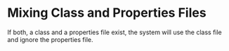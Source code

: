 # Mixing Class and Properties Files
If both, a class and a properties file exist, the system will use the class file and ignore the properties file.
